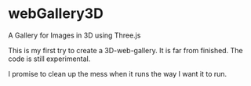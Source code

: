 # webGallery3D
A Gallery for Images in 3D using Three.js

This is my first try to create a 3D-web-gallery. It is far from finished. The code is still experimental.

I promise to clean up the mess when it runs the way I want it to run. 

